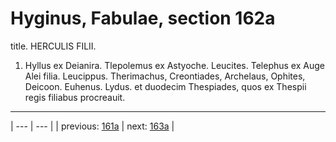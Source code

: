 # Hyginus, Fabulae, section 162a

title. HERCULIS FILII.



1. Hyllus ex Deianira. Tlepolemus ex Astyoche. Leucites. Telephus ex Auge Alei filia. Leucippus. Therimachus, Creontiades, Archelaus, Ophites, Deicoon. Euhenus. Lydus. et duodecim Thespiades, quos ex Thespii regis filiabus procreauit.



---

| --- | --- |
| previous: [161a](../161a/) | next: [163a](../163a/) |